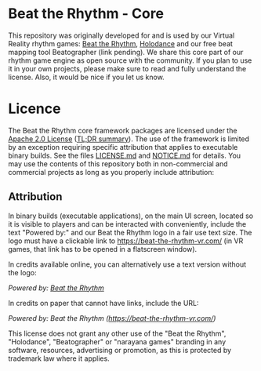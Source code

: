 # Beat the Rhythm - Core

This repository was originally developed for and is used by our Virtual Reality rhythm games: [Beat the Rhythm](https://beat-the-rhythm-vr.com/), [Holodance](https://store.steampowered.com/app/422860/Holodance/) and our free beat mapping tool Beatographer (link pending). We share this core part of our rhythm game engine as open source with the community. If you plan to use it in your own projects, please make sure to read and fully understand the license. Also, it would be nice if you let us know.

# Licence

The Beat the Rhythm core framework packages are licensed under the [Apache 2.0 License](https://tldrlegal.com/license/apache-license-2.0-(apache-2.0)#fulltext) ([TL;DR summary](https://tldrlegal.com/license/apache-license-2.0-(apache-2.0)#summary)). The use of the framework is limited by an exception requiring specific attribution that applies to executable binary builds. See the files [LICENSE.md](https://github.com/narayana-games/Beat-the-Rhythm.Core/blob/master/LICENSE.md) and [NOTICE.md](https://github.com/narayana-games/Beat-the-Rhythm.Core/blob/master/NOTICE.md) for details. You may use the contents of this repository both in non-commercial and commercial projects as long as you properly include attribution:

## Attribution

In binary builds (executable applications), on the main UI screen, located so it is visible to players and can be interacted with conveniently, include the text "Powered by:" and our Beat the Rhythm logo in a fair use text size. The logo must have a clickable link to https://beat-the-rhythm-vr.com/ (in VR games, that link has to be opened in a flatscreen window).

In credits available online, you can alternatively use a text version without the logo:

*Powered by: [Beat the Rhythm](https://beat-the-rhythm-vr.com/)*

In credits on paper that cannot have links, include the URL:

*Powered by: Beat the Rhythm (https://beat-the-rhythm-vr.com/)*

This license does not grant any other use of the "Beat the Rhythm", "Holodance", "Beatographer" or "narayana games" branding in any software, resources, advertising or promotion, as this is protected by trademark law where it applies.
